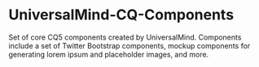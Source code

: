 UniversalMind-CQ-Components
===========================

Set of core CQ5 components created by UniversalMind. Components include a set of Twitter Bootstrap components, mockup components for generating lorem ipsum and placeholder images, and more.
